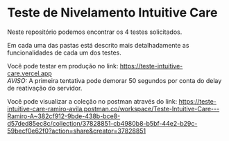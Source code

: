 # Teste de Nivelamento Intuitive Care

Neste repositório podemos encontrar os 4 testes solicitados.

Em cada uma das pastas está descrito mais detalhadamente as funcionalidades de cada um dos testes.

Você pode testar em produção no link: https://teste-intuitive-care.vercel.app <br>
*AVISO:* A primeira tentativa pode demorar 50 segundos por conta do delay de reativação do servidor.

Você pode visualizar a coleção no postman através do link: https://teste-intuitive-care-ramiro-avila.postman.co/workspace/Teste-Intuitive-Care---Ramiro-A~382cf912-9bde-438b-bce8-d57ded85ec8c/collection/37828851-cb4980b8-b5bf-44e2-b29c-59becf0e62f0?action=share&creator=37828851
